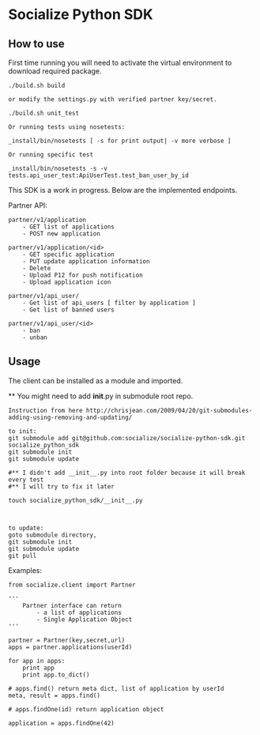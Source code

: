 Socialize Python SDK
====================

How to use
----------
     
First time running you will need to activate the virtual environment to download
required package.


    ./build.sh build

    or modify the settings.py with verified partner key/secret.

    ./build.sh unit_test

    Or running tests using nosetests:

    _install/bin/nosetests [ -s for print output| -v more verbose ]
    
    Or running specific test

    _install/bin/nosetests -s -v tests.api_user_test:ApiUserTest.test_ban_user_by_id
    
    

This SDK is a work in progress. Below are the implemented endpoints.
 

Partner API:

    partner/v1/application
        - GET list of applications
        - POST new application

    partner/v1/application/<id>
        - GET specific application
        - PUT update application information
        - Delete
        - Upload P12 for push notification
        - Upload application icon

    partner/v1/api_user/
        - Get list of api_users [ filter by application ]
        - Get list of banned users

    partner/v1/api_user/<id>
        - ban
        - unban


Usage
-----

The client can be installed as a module and imported.

** You might need to add __init__.py in submodule root repo.

    Instruction from here http://chrisjean.com/2009/04/20/git-submodules-adding-using-removing-and-updating/

    to init:
    git submodule add git@github.com:socialize/socialize-python-sdk.git socialize_python_sdk
    git submodule init
    git submodule update
    
    #** I didn't add __init__.py into root folder because it will break every test
    #** I will try to fix it later
    
    touch socialize_python_sdk/__init__.py

    

    to update:
    goto submodule directory, 
    git submodule init
    git submodule update
    git pull



Examples:

    
    from socialize.client import Partner
    
    '''
        Partner interface can return
            - a list of applications
            - Single Application Object
    '''

    partner = Partner(key,secret,url)  
    apps = partner.applications(userId)

    for app in apps:
        print app
        print app.to_dict()

    # apps.find() return meta dict, list of application by userId
    meta, result = apps.find()
    
    # apps.findOne(id) return application object
    
    application = apps.findOne(42)




